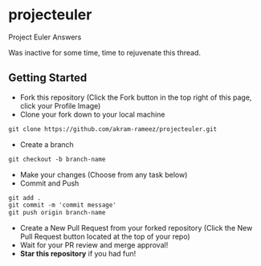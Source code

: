 # projecteuler
Project Euler Answers

Was inactive for some time, time to rejuvenate this thread.

## Getting Started
* Fork this repository (Click the Fork button in the top right of this page, click your Profile Image)
* Clone your fork down to your local machine
```markdown
git clone https://github.com/akram-rameez/projecteuler.git
```
* Create a branch
```markdown
git checkout -b branch-name
```
* Make your changes (Choose from any task below)
* Commit and Push
```markdown
git add .
git commit -m 'commit message'
git push origin branch-name
```
* Create a New Pull Request from your forked repository (Click the New Pull Request button located at the top of your repo)
* Wait for your PR review and merge approval!
* __Star this repository__ if you had fun!